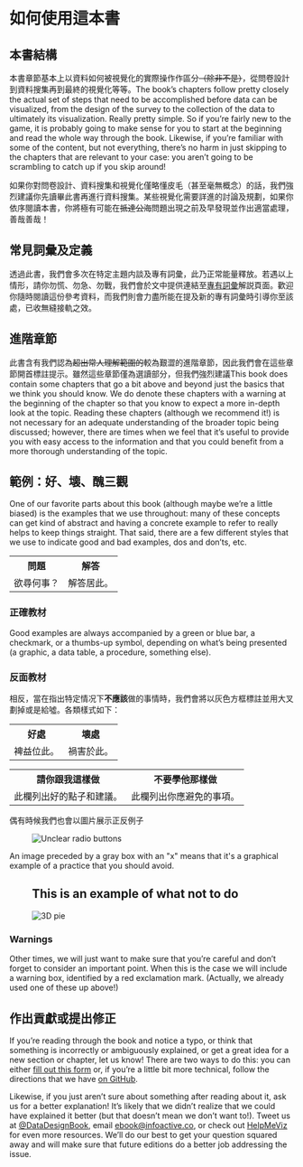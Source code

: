 <!--
Sections hidden for Gitbook publishing
  <section data-type="introduction">-->
<h1>如何使用這本書</h1>

<h2>本書結構</h2>

<p>本書章節基本上以資料如何被視覺化的實際操作作區分<s>（除非不是）</s>，從問卷設計到資料搜集再到最終的視覺化等等。The book&rsquo;s chapters follow pretty closely the actual set of steps that need to be accomplished before data can be visualized, from the design of the survey to the collection of the data to ultimately its visualization. Really pretty simple. So if you&rsquo;re fairly new to the game, it is probably going to make sense for you to start at the beginning and read the whole way through the book. Likewise, if you&rsquo;re familiar with some of the content, but not everything, there&rsquo;s no harm in just skipping to the chapters that are relevant to your case: you aren&rsquo;t going to be scrambling to catch up if you skip around!</p>

<div data-type="warning">
<p>如果你對問卷設計、資料搜集和視覺化僅略懂皮毛（甚至毫無概念）的話，我們強烈建議你先讀畢此書再進行資料搜集。某些視覺化需要詳進的討論及規劃，如果你依序閱讀本書，你將極有可能在<s>抵達公海</s>問題出現之前及早發現並作出適當處理，善哉善哉！</p>
</div>

<h2>常見詞彙及定義</h2>

<p>透過此書，我們會多次在特定主題内談及專有詞彙，此乃正常能量釋放。若遇以上情形，請你勿慌、勿急、勿戰，我們會於文中提供連結至<a class="glossterm" href="glossary01.html#" target="_blank">專有詞彙</a>解説頁面。歡迎你隨時閱讀這份參考資料，而我們則會力盡所能在提及新的專有詞彙時引導你至該處，已收無縫接軌之效。</p>

<h2>進階章節</h2>

<p>此書含有我們認為<s>超出常人理解範圍的</s>較為艱澀的進階章節，因此我們會在這些章節開首標註提示。雖然這些章節僅為選讀部分，但我們強烈建議This book does contain some chapters that go a bit above and beyond just the basics that we think you should know. We do denote these chapters with a warning at the beginning of the chapter so that you know to expect a more in-depth look at the topic. Reading these chapters (although we recommend it!) is not necessary for an adequate understanding of the broader topic being discussed; however, there are times when we feel that it&rsquo;s useful to provide you with easy access to the information and that you could benefit from a more thorough understanding of the topic.</p>

<h2>範例：好、壊、醜三觀</h2>

<p>One of our favorite parts about this book (although maybe we&rsquo;re a little biased) is the examples that we use throughout: many of these concepts can get kind of abstract and having a concrete example to refer to really helps to keep things straight. That said, there are a few different styles that we use to indicate good and bad examples, dos and don&rsquo;ts, etc.</p>

<table class="custom question-and-answer">
        <tbody>
                <tr>
      <th>問題</th>
                        <th>解答</th>
    </tr>
    <tr>
      <td>欲尋何事？</td>
      <td>解答居此。</td>
    </tr>
  </tbody>
</table>

<h3>正確教材</h3>

<p>Good examples are always accompanied by a green or blue bar, a checkmark, or a thumbs-up symbol, depending on what&rsquo;s being presented (a graphic, a data table, a procedure, something else).</p>

<h3>反面教材</h3>

<p>相反，當在指出特定情况下<strong>不應該</strong>做的事情時，我們會將以灰色方框標註並用大叉劃掉或是給噓。各類樣式如下：</p>

<table class="custom good-and-bad">
        <tbody>
                <tr>
                        <th>好處</th>
                        <th>壊處</th>
    </tr>
    <tr>
      <td>裨益位此。</td>
      <td>禍害於此。</td>
    </tr>
  </tbody>
</table>

<table class="custom yes-and-no">
        <tbody>
                <tr>
                        <th>請你跟我這樣做</th>
                        <th>不要學他那樣做</th>
    </tr>
    <tr>
      <td>此欄列出好的點子和建議。</td>
      <td>此欄列出你應避免的事項。</td>
    </tr>
  </tbody>
</table>

<p>偶有時候我們也會以圖片展示正反例子</p>

<figure><img alt="Unclear radio buttons" src="../images/sections/03/correct-ages.png" /></figure>

<p>An image preceded by a gray box with an "x" means that it's a graphical example of a practice that you should avoid.</p>

<figure>
  <h2 class="avoid">This is an example of what not to do</h2>
  <img alt="3D pie" src="../images/sections/01/what-not-to-do.png" />
</figure>

<h3>Warnings</h3>

<p>Other times, we will just want to make sure that you&rsquo;re careful and don&rsquo;t forget to consider an important point. When this is the case we will include a warning box, identified by a red exclamation mark. (Actually, we already used one of these up above!)</p>

<h2>作出貢獻或提出修正</h2>

<p>If you&rsquo;re reading through the book and notice a typo, or think that something is incorrectly or ambiguously explained, or get a great idea for a new section or chapter, let us know! There are two ways to do this: you can either <a href="https://docs.google.com/a/infoactive.us/forms/d/1LsafHUV-BPQHmQsXHR40UsXS4f0c_jySgMrF9vMloF4/viewform?usp=send_form" target="_blank">fill out this form</a> or, if you&rsquo;re a little bit more technical, follow the directions that we have <a href="https://github.com/infoactive/data-design#can-i-make-edits" target="_blank">on GitHub</a>.</p>

<p>Likewise, if you just aren&rsquo;t sure about something after reading about it, ask us for a better explanation! It&rsquo;s likely that we didn&rsquo;t realize that we could have explained it better (but that doesn&rsquo;t mean we don&rsquo;t want to!). Tweet us at <a href="http://twitter.com/DataDesignBook" target="_blank">@DataDesignBook</a>, email <a href="mailto:ebook@infoactive.co?subject=Data Design Question" target="_blank">ebook@infoactive.co</a>, or check out <a href="http://helpmeviz.com/" target="_blank">HelpMeViz</a> for even more resources. We&rsquo;ll do our best to get your question squared away and will make sure that future editions do a better job addressing the issue.</p>
<!--</section>-->
